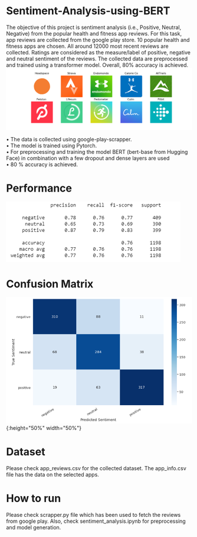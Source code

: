 # Sentiment-Analysis-using-BERT
The objective of this project is sentiment analysis (i.e., Positive, Neutral, Negative) from the popular health and fitness app reviews. For this task, app reviews are collected from the google play store. 10 popular health and fitness apps are chosen. All around 12000 most recent reviews are collected. Ratings are considered as the measure/label of positive, negative and neutral sentiment of the reviews. The collected data are preprocessed and trained using a transformer model. Overall, 80% accuracy is achieved. 
![](apps.png)

• The data is collected using google-play-scrapper.<br>
• The model is trained using Pytorch. <br>
• For preprocessing and training the model BERT (bert-base from Hugging Face) in combination with a few dropout and dense layers are used<br>
• 80 % accuracy is achieved.<br>

# Performance
![](performance.PNG)

# Confusion Matrix
![](confusion_matrix.PNG) {:height="50%" width="50%"}

# Dataset 
Please check app_reviews.csv for the collected dataset. The app_info.csv file has the data on the selected apps.

# How to run
Please check scrapper.py file which has been used to fetch the reviews from google play. Also, check sentiment_analysis.ipynb for preprocessing and model generation. 

